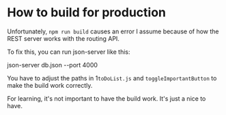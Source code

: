 # How to build for production

Unfortunately, `npm run build` causes an error I assume because of how the REST server works with the routing API.

To fix this, you can run json-server like this:

json-server db.json --port 4000

You have to adjust the paths in 1`toDoList.js` and `toggleImportantButton` to make the build work correctly.

For learning, it's not important to have the build work.  It's just a nice to have.